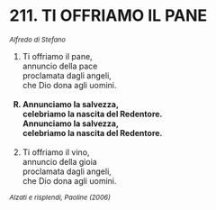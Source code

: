 # 211. TI OFFRIAMO IL PANE

<sub><i>Alfredo di Stefano</i></sub>
<ol>
	<li>Ti offriamo il pane,<br>
		annuncio della pace<br>
		proclamata dagli angeli,<br>
		che Dio dona agli uomini.</li><br>
	<b><li type="A" value="18">Annunciamo la salvezza,<br>
		celebriamo la nascita del Redentore.<br>
		Annunciamo la salvezza,<br>
		celebriamo la nascita del Redentore.</li></b><br>
	<li value="2">Ti offriamo il vino,<br>
		annuncio della gioia<br>
		proclamata dagli angeli,<br>
		che Dio dona agli uomini.</li>
</ol>
<sub><i>Alzati e risplendi, Paoline (2006)</i></sub>
